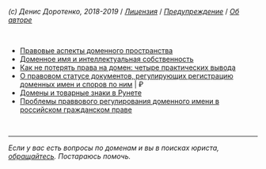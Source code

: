 *(c) Денис Доротенко, 2018-2019* / *[Лицензия](https://github.com/xCounsel/kardamon/blob/master/Russian/LICENSE.md)* / *[Предупреждение](https://github.com/xCounsel/kardamon/blob/master/Russian/DISCLAIMER.md)* / *[Об авторе](http://dorotenko.pro/about/)*

<br/>

* [Правовые аспекты доменного пространства](https://habr.com/company/digitalrightscenter/blog/347598/)
* [Доменное имя и интеллектуальная собственность ](https://zakon.ru/blog/2018/8/6/domennoe_imya_i_intellektualnaya_sobstvennost)
* [Как не потерять права на домен: четыре практических вывода](https://rb.ru/opinion/pravo-na-domen/)
* [О правовом статусе документов, регулирующих регистрацию доменных имен и споров по ним](https://zakon.ru/publication/igzakon/4967) | ₽
* [Домены и товарные знаки в Рунете](https://cctld.ru/ru/domains/trademark/analytics/)
* [Проблемы праввового регулирования доменного имени в российском гражданском праве](https://cyberleninka.ru/article/v/problemy-pravovogo-regulirovaniya-domennogo-imeni-v-rossiyskom-grazhdanskom-prave)


<br/>

----
*Если у вас есть вопросы по доменам и вы в поисках юриста, [обращайтесь](http://dorotenko.pro/contact/). Постараюсь помочь.* 
